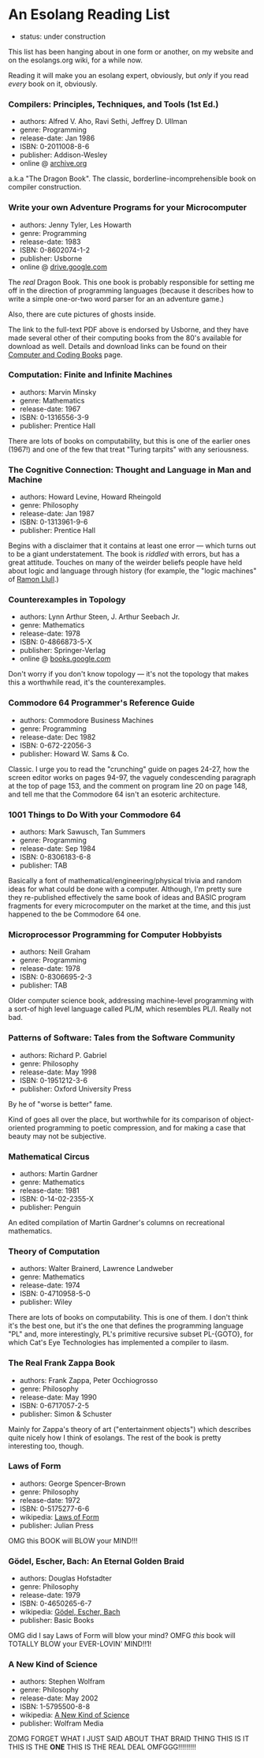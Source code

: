 An Esolang Reading List
=======================

*   status: under construction

This list has been hanging about in one form or another, on my website
and on the esolangs.org wiki, for a while now.

Reading it will make you an esolang expert, obviously, but *only* if
you read *every* book on it, obviously.

### Compilers: Principles, Techniques, and Tools (1st Ed.)

*   authors: Alfred V. Aho, Ravi Sethi, Jeffrey D. Ullman
*   genre: Programming
*   release-date: Jan 1986
*   ISBN: 0-2011008-8-6
*   publisher: Addison-Wesley
*   online @ [archive.org](https://archive.org/details/compilersprincip00ahoa)

a.k.a "The Dragon Book".  The classic, borderline-incomprehensible
book on compiler construction.

### Write your own Adventure Programs for your Microcomputer

*   authors: Jenny Tyler, Les Howarth
*   genre: Programming
*   release-date: 1983
*   ISBN: 0-8602074-1-2
*   publisher: Usborne
*   online @ [drive.google.com](https://drive.google.com/file/d/0Bxv0SsvibDMTYkFJbUswOHFQclE/view)

The *real* Dragon Book.  This one book is probably responsible for setting
me off in the direction of programming languages (because it describes how
to write a simple one-or-two word parser for an an adventure game.)

Also, there are cute pictures of ghosts inside.

The link to the full-text PDF above is endorsed by Usborne, and they have made
several other of their computing books from the 80's available for download
as well.  Details and download links can be found on their
[Computer and Coding Books](https://usborne.com/browse-books/features/computer-and-coding-books/)
page.

### Computation: Finite and Infinite Machines

*   authors: Marvin Minsky
*   genre: Mathematics
*   release-date: 1967
*   ISBN: 0-1316556-3-9
*   publisher: Prentice Hall

There are lots of books on computability, but this is one of the earlier
ones (1967!) and one of the few that treat "Turing tarpits" with any
seriousness.

### The Cognitive Connection: Thought and Language in Man and Machine

*   authors: Howard Levine, Howard Rheingold
*   genre: Philosophy
*   release-date: Jan 1987
*   ISBN: 0-1313961-9-6
*   publisher: Prentice Hall

Begins with a disclaimer that it contains at least one error — which turns
out to be a giant understatement.  The book is *riddled* with errors, but
has a great attitude.  Touches on many of the weirder beliefs people have
held about logic and language through history (for example, the "logic
machines" of [Ramon Llull](http://en.wikipedia.org/wiki/Ramon_Llull).)

### Counterexamples in Topology

*   authors: Lynn Arthur Steen, J. Arthur Seebach Jr.
*   genre: Mathematics
*   release-date: 1978
*   ISBN: 0-4866873-5-X
*   publisher: Springer-Verlag
*   online @ [books.google.com](https://books.google.co.uk/books?id=Uz0rV250nhsC&lpg=PP1&dq=isbn%3A048668735X&pg=PP1#v=onepage&q&f=false)

Don't worry if you don't know topology — it's not the topology that makes
this a worthwhile read, it's the counterexamples.

### Commodore 64 Programmer's Reference Guide

*   authors: Commodore Business Machines
*   genre: Programming
*   release-date: Dec 1982
*   ISBN: 0-672-22056-3
*   publisher: Howard W. Sams & Co.

Classic.  I urge you to read the "crunching" guide on pages 24-27, how the
screen editor works on pages 94-97, the vaguely condescending
paragraph at the top of page 153, and the comment on program line 20
on page 148, and tell me that the Commodore 64 isn't an esoteric architecture.

### 1001 Things to Do With your Commodore 64

*   authors: Mark Sawusch, Tan Summers
*   genre: Programming
*   release-date: Sep 1984
*   ISBN: 0-8306183-6-8
*   publisher: TAB

Basically a font of mathematical/engineering/physical trivia and
random ideas for what could be done with a computer.  Although, I'm pretty
sure they re-published effectively the same book of ideas and BASIC
program fragments for every microcomputer on the market at the time, and
this just happened to the be Commodore 64 one.

### Microprocessor Programming for Computer Hobbyists

*   authors: Neill Graham
*   genre: Programming
*   release-date: 1978
*   ISBN: 0-8306695-2-3
*   publisher: TAB

Older computer science book, addressing machine-level programming with
a sort-of high level language called PL/M, which resembles PL/I.  Really
not bad.

### Patterns of Software: Tales from the Software Community

*   authors: Richard P. Gabriel
*   genre: Philosophy
*   release-date: May 1998
*   ISBN: 0-1951212-3-6
*   publisher: Oxford University Press

By he of "worse is better" fame.

Kind of goes all over the place, but worthwhile for its comparison of
object-oriented programming to poetic compression,
and for making a case that beauty may not be subjective.

### Mathematical Circus

*   authors: Martin Gardner
*   genre: Mathematics
*   release-date: 1981
*   ISBN: 0-14-02-2355-X
*   publisher: Penguin

An edited compilation of Martin Gardner's columns on recreational mathematics.

### Theory of Computation

*   authors: Walter Brainerd, Lawrence Landweber
*   genre: Mathematics
*   release-date: 1974
*   ISBN: 0-4710958-5-0
*   publisher: Wiley

There are lots of books on computability.  This is one of them.  I don't
think it's the best one, but it's the one that defines the programming
language "PL" and, more interestingly, PL's primitive recursive subset
PL-{GOTO}, for which Cat's Eye Technologies has implemented a compiler
to ilasm.

### The Real Frank Zappa Book

*   authors: Frank Zappa, Peter Occhiogrosso
*   genre: Philosophy
*   release-date: May 1990
*   ISBN: 0-6717057-2-5
*   publisher: Simon & Schuster

Mainly for Zappa's theory of art ("entertainment objects") which describes
quite nicely how I think of esolangs.  The rest of the book is
pretty interesting too, though.

### Laws of Form

*   authors: George Spencer-Brown
*   genre: Philosophy
*   release-date: 1972
*   ISBN: 0-5175277-6-6
*   wikipedia: [Laws of Form](https://en.wikipedia.org/wiki/Laws_of_Form)
*   publisher: Julian Press

OMG this BOOK will BLOW your MIND!!!

### Gödel, Escher, Bach: An Eternal Golden Braid

*   authors: Douglas Hofstadter
*   genre: Philosophy
*   release-date: 1979
*   ISBN: 0-4650265-6-7
*   wikipedia: [Gödel, Escher, Bach](https://en.wikipedia.org/wiki/G%C3%B6del,_Escher,_Bach)
*   publisher: Basic Books

OMG did I say Laws of Form will blow your mind? OMFG *this* book will
TOTALLY BLOW your EVER-LOVIN' MIND!!1!

### A New Kind of Science

*   authors: Stephen Wolfram
*   genre: Philosophy
*   release-date: May 2002
*   ISBN: 1-5795500-8-8
*   wikipedia: [A New Kind of Science](https://en.wikipedia.org/wiki/A_New_Kind_of_Science)
*   publisher: Wolfram Media

ZOMG FORGET WHAT I JUST SAID ABOUT THAT BRAID THING
THIS IS IT THIS IS THE **ONE** THIS IS THE REAL DEAL OMFGGG!!!!!!!!!
